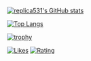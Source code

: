[![replica531's GitHub stats](https://github-readme-stats-replica531.vercel.app/api?username=replica531&&count_private=true&include_all_commits=true&show_icons=true&theme=tokyonight)](https://github.com/anuraghazra/github-readme-stats)

[![Top Langs](https://github-readme-stats-replica531.vercel.app/api/top-langs/?username=replica531&layout=donut&show_icons=true&theme=tokyonight)](https://github.com/anuraghazra/github-readme-stats)

[![trophy](https://github-profile-trophy.vercel.app/?username=replica531&theme=onedark&column=7
)](https://github.com/ryo-ma/github-profile-trophy)

[![Likes](https://badgen.org/img/zenn/replica/likes?style=flat&5)](https://zenn.dev/replica)
[![Rating](https://badgen.org/img/atcoder/replica531/rating/algorithm?style=flat&1)](https://atcoder.jp/users/replica531?contestType=algo)
